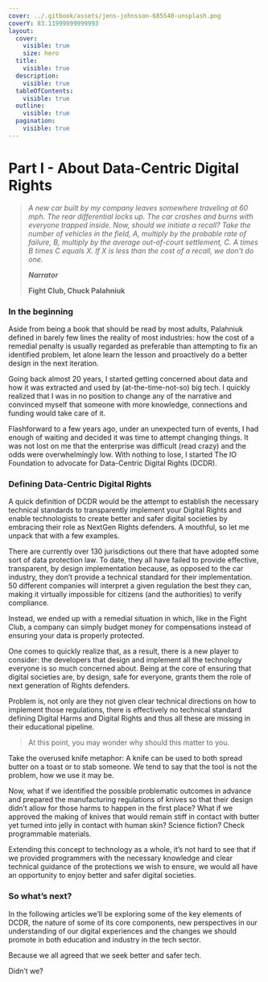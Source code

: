 ```yaml
---
cover: ../.gitbook/assets/jens-johnsson-685540-unsplash.png
coverY: 83.11999999999993
layout:
  cover:
    visible: true
    size: hero
  title:
    visible: true
  description:
    visible: true
  tableOfContents:
    visible: true
  outline:
    visible: true
  pagination:
    visible: true
---
```


# Part I - About Data-Centric Digital Rights

> _A new car built by my company leaves somewhere traveling at 60 mph. The rear differential locks up. The car crashes and burns with everyone trapped inside. Now, should we initiate a recall? Take the number of vehicles in the field, A, multiply by the probable rate of failure, B, multiply by the average out-of-court settlement, C. A times B times C equals X. If X is less than the cost of a recall, we don't do one._
>
> _**Narrator**_
>
> **Fight Club, Chuck Palahniuk**

### In the beginning <a href="#f52264cc-02d4-42dc-a559-0b635a16fbd8" id="f52264cc-02d4-42dc-a559-0b635a16fbd8"></a>

Aside from being a book that should be read by most adults, Palahniuk defined in barely few lines the reality of most industries: how the cost of a remedial penalty is usually regarded as preferable than attempting to fix an identified problem, let alone learn the lesson and proactively do a better design in the next iteration.

Going back almost 20 years, I started getting concerned about data and how it was extracted and used by (at-the-time-not-so) big tech. I quickly realized that I was in no position to change any of the narrative and convinced myself that someone with more knowledge, connections and funding would take care of it.

Flashforward to a few years ago, under an unexpected turn of events, I had enough of waiting and decided it was time to attempt changing things. It was not lost on me that the enterprise was difficult (read crazy) and the odds were overwhelmingly low. With nothing to lose, I started The IO Foundation to advocate for Data-Centric Digital Rights (DCDR).

### Defining Data-Centric Digital Rights <a href="#f7af4c6b-d28c-4ad5-a286-3d393669f8d1" id="f7af4c6b-d28c-4ad5-a286-3d393669f8d1"></a>

A quick definition of DCDR would be the attempt to establish the necessary technical standards to transparently implement your Digital Rights and enable technologists to create better and safer digital societies by embracing their role as NextGen Rights defenders. A mouthful, so let me unpack that with a few examples.

There are currently over 130 jurisdictions out there that have adopted some sort of data protection law. To date, they all have failed to provide effective, transparent, by design implementation because, as opposed to the car industry, they don’t provide a technical standard for their implementation. 50 different companies will interpret a given regulation the best they can, making it virtually impossible for citizens (and the authorities) to verify compliance.

Instead, we ended up with a remedial situation in which, like in the Fight Club, a company can simply budget money for compensations instead of ensuring your data is properly protected.

One comes to quickly realize that, as a result, there is a new player to consider: the developers that design and implement all the technology everyone is so much concerned about. Being at the core of ensuring that digital societies are, by design, safe for everyone, grants them the role of next generation of Rights defenders.

Problem is, not only are they not given clear technical directions on how to implement those regulations, there is effectively no technical standard defining Digital Harms and Digital Rights and thus all these are missing in their educational pipeline.&#x20;

> At this point, you may wonder why should this matter to you.

Take the overused knife metaphor: A knife can be used to both spread butter on a toast or to stab someone. We tend to say that the tool is not the problem, how we use it may be.&#x20;

Now, what if we identified the possible problematic outcomes in advance and prepared the manufacturing regulations of knives so that their design didn’t allow for those harms to happen in the first place? What if we approved the making of knives that would remain stiff in contact with butter yet turned into jelly in contact with human skin? Science fiction? Check programmable materials.

Extending this concept to technology as a whole, it’s not hard to see that if we provided programmers with the necessary knowledge and clear technical guidance of the protections we wish to ensure, we would all have an opportunity to enjoy better and safer digital societies.

### So what’s next? <a href="#id-4839a40a-8252-4bad-8ae8-c1d0e6e3ac0a" id="id-4839a40a-8252-4bad-8ae8-c1d0e6e3ac0a"></a>

In the following articles we’ll be exploring some of the key elements of DCDR, the nature of some of its core components, new perspectives in our understanding of our digital experiences and the changes we should promote in both education and industry in the tech sector.

Because we all agreed that we seek better and safer tech.

Didn’t we?
